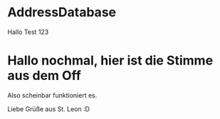 # AddressDatabase

Hallo Test 123

# Hallo nochmal, hier ist die Stimme aus dem Off
Also scheinbar funktioniert es.

Liebe Grüße aus St. Leon :D